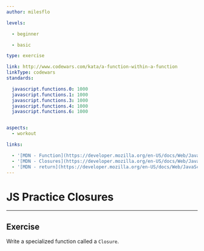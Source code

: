 ```yaml
---
author: milesflo

levels:

  - beginner

  - basic

type: exercise

link: http://www.codewars.com/kata/a-function-within-a-function
linkType: codewars
standards:

  javascript.functions.0: 1000
  javascript.functions.1: 1000
  javascript.functions.3: 1000
  javascript.functions.4: 1000
  javascript.functions.6: 1000


aspects:
  - workout

links:

  - '[MDN - Function](https://developer.mozilla.org/en-US/docs/Web/JavaScript/Reference/Global_Objects/Function)'
  - '[MDN - Closures](https://developer.mozilla.org/en-US/docs/Web/JavaScript/Closures)'
  - '[MDN - return](https://developer.mozilla.org/en-US/docs/Web/JavaScript/Reference/Statements/return)'
---
```


# JS Practice Closures

---
## Exercise

Write a specialized function called a `Closure`.
 

